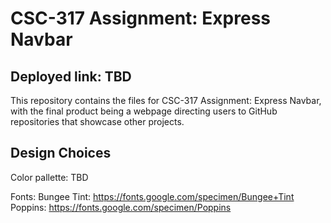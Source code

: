 # CSC-317 Assignment: Express Navbar
## Deployed link: TBD
This repository contains the files for CSC-317 Assignment: Express Navbar, with the final product being a webpage directing users to GitHub repositories that showcase other projects.

## Design Choices
Color pallette:
TBD


Fonts:
Bungee Tint: https://fonts.google.com/specimen/Bungee+Tint
Poppins: https://fonts.google.com/specimen/Poppins
